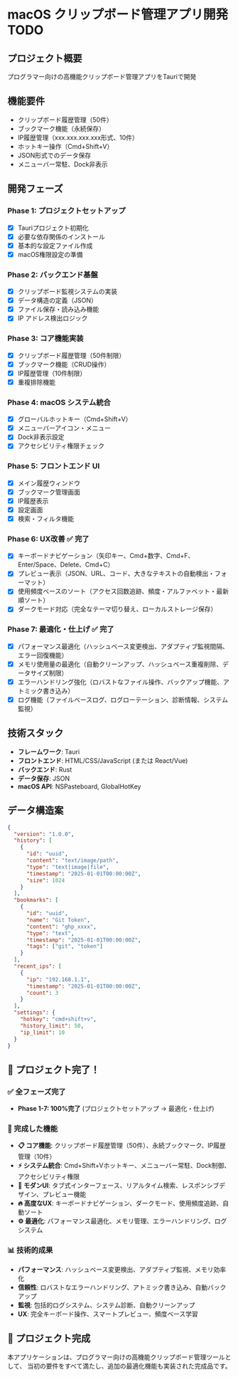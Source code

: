 # macOS クリップボード管理アプリ開発 TODO

## プロジェクト概要
プログラマー向けの高機能クリップボード管理アプリをTauriで開発

## 機能要件
- クリップボード履歴管理（50件）
- ブックマーク機能（永続保存）
- IP履歴管理（xxx.xxx.xxx.xxx形式、10件）
- ホットキー操作（Cmd+Shift+V）
- JSON形式でのデータ保存
- メニューバー常駐、Dock非表示

## 開発フェーズ

### Phase 1: プロジェクトセットアップ
- [x] Tauriプロジェクト初期化
- [x] 必要な依存関係のインストール
- [x] 基本的な設定ファイル作成
- [x] macOS権限設定の準備

### Phase 2: バックエンド基盤
- [x] クリップボード監視システムの実装
- [x] データ構造の定義（JSON）
- [x] ファイル保存・読み込み機能
- [x] IP アドレス検出ロジック

### Phase 3: コア機能実装
- [x] クリップボード履歴管理（50件制限）
- [x] ブックマーク機能（CRUD操作）
- [x] IP履歴管理（10件制限）
- [x] 重複排除機能

### Phase 4: macOS システム統合
- [x] グローバルホットキー（Cmd+Shift+V）
- [x] メニューバーアイコン・メニュー
- [x] Dock非表示設定
- [x] アクセシビリティ権限チェック

### Phase 5: フロントエンド UI
- [x] メイン履歴ウィンドウ
- [x] ブックマーク管理画面
- [x] IP履歴表示
- [x] 設定画面
- [x] 検索・フィルタ機能

### Phase 6: UX改善 ✅ 完了
- [x] キーボードナビゲーション（矢印キー、Cmd+数字、Cmd+F、Enter/Space、Delete、Cmd+C）
- [x] プレビュー表示（JSON、URL、コード、大きなテキストの自動検出・フォーマット）
- [x] 使用頻度ベースのソート（アクセス回数追跡、頻度・アルファベット・最新順ソート）
- [x] ダークモード対応（完全なテーマ切り替え、ローカルストレージ保存）

### Phase 7: 最適化・仕上げ ✅ 完了
- [x] パフォーマンス最適化（ハッシュベース変更検出、アダプティブ監視間隔、エラー回復機能）
- [x] メモリ使用量の最適化（自動クリーンアップ、ハッシュベース重複削除、データサイズ制限）
- [x] エラーハンドリング強化（ロバストなファイル操作、バックアップ機能、アトミック書き込み）
- [x] ログ機能（ファイルベースログ、ログローテーション、診断情報、システム監視）

## 技術スタック
- **フレームワーク**: Tauri
- **フロントエンド**: HTML/CSS/JavaScript (または React/Vue)
- **バックエンド**: Rust
- **データ保存**: JSON
- **macOS API**: NSPasteboard, GlobalHotKey

## データ構造案
```json
{
  "version": "1.0.0",
  "history": [
    {
      "id": "uuid",
      "content": "text/image/path",
      "type": "text|image|file",
      "timestamp": "2025-01-01T00:00:00Z",
      "size": 1024
    }
  ],
  "bookmarks": [
    {
      "id": "uuid",
      "name": "Git Token",
      "content": "ghp_xxxx",
      "type": "text",
      "timestamp": "2025-01-01T00:00:00Z",
      "tags": ["git", "token"]
    }
  ],
  "recent_ips": [
    {
      "ip": "192.168.1.1",
      "timestamp": "2025-01-01T00:00:00Z",
      "count": 3
    }
  ],
  "settings": {
    "hotkey": "cmd+shift+v",
    "history_limit": 50,
    "ip_limit": 10
  }
}
```

## 🎉 プロジェクト完了！

### ✅ 全フェーズ完了
- **Phase 1-7: 100%完了** (プロジェクトセットアップ → 最適化・仕上げ)

### 🚀 完成した機能
- **📋 コア機能**: クリップボード履歴管理（50件）、永続ブックマーク、IP履歴管理（10件）
- **⚡ システム統合**: Cmd+Shift+Vホットキー、メニューバー常駐、Dock制御、アクセシビリティ権限
- **🎨 モダンUI**: タブ式インターフェース、リアルタイム検索、レスポンシブデザイン、プレビュー機能
- **🔥 高度なUX**: キーボードナビゲーション、ダークモード、使用頻度追跡、自動ソート
- **⚙️ 最適化**: パフォーマンス最適化、メモリ管理、エラーハンドリング、ログシステム

### 📊 技術的成果
- **パフォーマンス**: ハッシュベース変更検出、アダプティブ監視、メモリ効率化
- **信頼性**: ロバストなエラーハンドリング、アトミック書き込み、自動バックアップ
- **監視**: 包括的ログシステム、システム診断、自動クリーンアップ
- **UX**: 完全キーボード操作、スマートプレビュー、頻度ベース学習

## 🎯 プロジェクト完成
本アプリケーションは、プログラマー向けの高機能クリップボード管理ツールとして、
当初の要件をすべて満たし、追加の最適化機能も実装された完成品です。